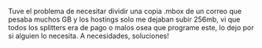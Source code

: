 Tuve el problema de necesitar dividir una copia .mbox de un correo que pesaba muchos GB y los hostings solo me dejaban subir 256mb, vi que todos los splitters era de pago o malos osea que programe este, lo dejo por si alguien lo necesita. A necesidades, soluciones!
